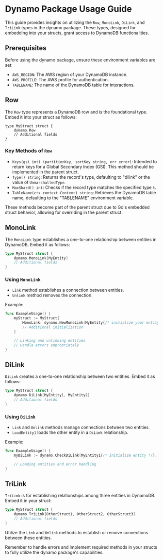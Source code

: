 # Dynamo Package Usage Guide

This guide provides insights on utilizing the `Row`, `MonoLink`, `DiLink`, and `TriLink` types in the dynamo package. These types, designed for embedding into your structs, grant access to DynamoDB functionalities.

## Prerequisites

Before using the dynamo package, ensure these environment variables are set:

- `AWS_REGION`: The AWS region of your DynamoDB instance.
- `AWS_PROFILE`: The AWS profile for authentication.
- `TABLENAME`: The name of the DynamoDB table for interactions.

## Row

The `Row` type represents a DynamoDB row and is the foundational type. Embed it into your struct as follows:

```gp
type MyStruct struct {
    dynamo.Row
    // Additional fields
}
```

### Key Methods of `Row`

- `Keys(gsi int) (partitionKey, sortKey string, err error)`: Intended to return keys for a Global Secondary Index (GSI). This method should be implemented in the parent struct.
- `Type() string`: Returns the record's type, defaulting to "dilink" or the value of `UnmarshalledType`.
- `MaxShard() int`: Checks if the record type matches the specified type `t`.
- `TableName(ctx context.Context) string`: Retrieves the DynamoDB table name, defaulting to the "TABLENAME" environment variable.


These methods become part of the parent struct due to Go's embedded struct behavior, allowing for overriding in the parent struct.

## MonoLink

The `MonoLink` type establishes a one-to-one relationship between entities in DynamoDB. Embed it as follows:

```go
type MyStruct struct {
    dynamo.MonoLink[MyEntity]
    // Additional fields
}
```

### Using `MonoLink`

- `Link` method establishes a connection between entities.
- `Unlink` method removes the connection.

Example:

```go
func ExampleUsage() {
    myStruct := MyStruct{
        MonoLink: dynamo.NewMonoLink(MyEntity{/* initialize your entity here */}),
        // Additional initialization
    }

    // Linking and unlinking entities
    // Handle errors appropriately
}
```

## DiLink

`DiLink` creates a one-to-one relationship between two entities. Embed it as follows:

```go
type MyStruct struct {
    dynamo.DiLink[MyEntity1, MyEntity2]
    // Additional fields
}
```

### Using `DiLink`

- `Link` and `Unlink` methods manage connections between two entities.
- `LoadEntity1` loads the other entity in a `DiLink` relationship.

Example:

```go
func ExampleUsage() {
    myDiLink := dynamo.CheckDiLink(MyEntity1{/* initialize entity */}, nil)

    // Loading entities and error handling
}
```

## TriLink

`TriLink` is for establishing relationships among three entities in DynamoDB. Embed it in your struct:

```go
type MyStruct struct {
    dynamo.TriLink[OtherStruct1, OtherStruct2, OtherStruct3]
    // Additional fields
}
```

Utilize the `Link` and `Unlink` methods to establish or remove connections between these entities. 

Remember to handle errors and implement required methods in your structs to fully utilize the dynamo package's capabilities.
